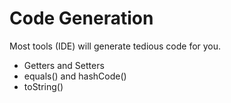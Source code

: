 # Code Generation

Most tools (IDE) will generate tedious code for you.

* Getters and Setters
* equals() and hashCode()
* toString()
